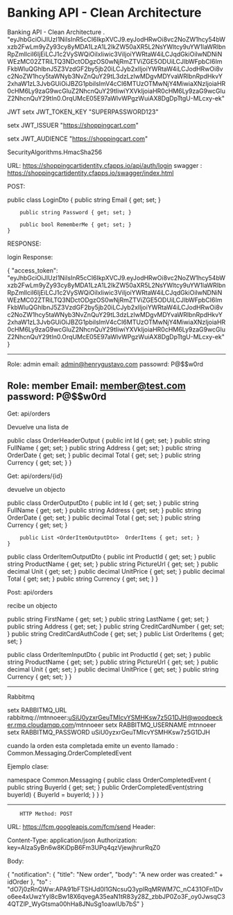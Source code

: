 # Banking API - Clean Architecture
Banking API - Clean Architecture
.
"eyJhbGciOiJIUzI1NiIsInR5cCI6IkpXVCJ9.eyJodHRwOi8vc2NoZW1hcy54bWxzb2FwLm9yZy93cy8yMDA1LzA1L2lkZW50aXR5L2NsYWltcy9uYW1laWRlbnRpZmllciI6IjEiLCJ1c2VySWQiOiIxIiwic3ViIjoiYWRtaW4iLCJqdGkiOiIwNDNiNWEzMC02ZTRiLTQ3NDctODgzOS0wNjRmZTViZGE5ODUiLCJlbWFpbCI6ImFkbWluQGhlbnJ5Z3VzdGF2by5jb20iLCJyb2xlIjoiYWRtaW4iLCJodHRwOi8vc2NoZW1hcy5taWNyb3NvZnQuY29tL3dzLzIwMDgvMDYvaWRlbnRpdHkvY2xhaW1zL3JvbGUiOiJBZG1pbiIsImV4cCI6MTUzOTMwNjY4MiwiaXNzIjoiaHR0cHM6Ly9zaG9wcGluZ2NhcnQuY29tIiwiYXVkIjoiaHR0cHM6Ly9zaG9wcGluZ2NhcnQuY29tIn0.OrqUMcE05E97aWlvWPgzWuiAX8DgDpTtgU-MLcxy-ek"









JWT
setx JWT_TOKEN_KEY "SUPERPASSWORD123"

setx JWT_ISSUER "https://shoppingcart.com"

setx JWT_AUDIENCE "https://shoppingcart.com"

SecurityAlgorithms.HmacSha256

URL: https://shoppingcartidentity.cfapps.io/api/auth/login
swagger : https://shoppingcartidentity.cfapps.io/swagger/index.html

POST: 

 public class LoginDto
    {
        public string Email { get; set; }
     
        public string Password { get; set; }

        public bool RememberMe { get; set; }
    }
	
RESPONSE:

login Response: 

{
    "access_token": "eyJhbGciOiJIUzI1NiIsInR5cCI6IkpXVCJ9.eyJodHRwOi8vc2NoZW1hcy54bWxzb2FwLm9yZy93cy8yMDA1LzA1L2lkZW50aXR5L2NsYWltcy9uYW1laWRlbnRpZmllciI6IjEiLCJ1c2VySWQiOiIxIiwic3ViIjoiYWRtaW4iLCJqdGkiOiIwNDNiNWEzMC02ZTRiLTQ3NDctODgzOS0wNjRmZTViZGE5ODUiLCJlbWFpbCI6ImFkbWluQGhlbnJ5Z3VzdGF2by5jb20iLCJyb2xlIjoiYWRtaW4iLCJodHRwOi8vc2NoZW1hcy5taWNyb3NvZnQuY29tL3dzLzIwMDgvMDYvaWRlbnRpdHkvY2xhaW1zL3JvbGUiOiJBZG1pbiIsImV4cCI6MTUzOTMwNjY4MiwiaXNzIjoiaHR0cHM6Ly9zaG9wcGluZ2NhcnQuY29tIiwiYXVkIjoiaHR0cHM6Ly9zaG9wcGluZ2NhcnQuY29tIn0.OrqUMcE05E97aWlvWPgzWuiAX8DgDpTtgU-MLcxy-ek"
}

-----------------------------------------------------
Role: admin
email: admin@henrygustavo.com
passowrd: P@$$w0rd


Role: member
Email: member@test.com
password: P@$$w0rd
-------------------------------------------------
Get: api/orders

 Devuelve una lista de 
 
  public class OrderHeaderOutput
    {
        public int Id { get; set; }
        public string FullName { get; set; }
        public string Address { get; set; }
        public string OrderDate { get; set; }
        public decimal Total { get; set; }
        public string Currency { get; set; }
    }

Get: api/orders/{id}

devuelve un objecto 

 public class OrderOutputDto
    {
        public int Id { get; set; }
        public string  FullName { get; set; }
        public string Address { get; set; }
        public string OrderDate { get; set; }
        public decimal  Total { get; set; }
        public string Currency { get; set; }

        public List <OrderItemOutputDto>  OrderItems { get; set; }
    }

public class OrderItemOutputDto
    {
        public int ProductId { get; set; }
        public string  ProductName { get; set; }
        public string  PictureUrl { get; set; }
        public decimal Unit { get; set; }
        public decimal UnitPrice { get; set; }
        public decimal Total { get; set; }
        public string  Currency { get; set; }
    }
	

	
Post: api/orders

 recibe un objecto
 
 
  public string FirstName { get; set; }
        public string LastName { get; set; }
        public string Address { get; set; }
        public string CreditCardNumber { get; set; }
        public string CreditCardAuthCode { get; set; }
        public List<OrderItemInputDto> OrderItems { get; set; }
		
 public class OrderItemInputDto
    {
        public int ProductId { get; set; }
        public string ProductName { get; set; }
        public string PictureUrl { get; set; }
        public decimal Unit { get; set; }
        public decimal UnitPrice { get; set; }
        public string Currency { get; set; }
    }

------------------------------------------------------------------------

Rabbitmq

setx RABBITMQ_URL rabbitmq://mtnnoeer:uSiU0yzxrGeuTMIcvYSMHKsw7z5G1DJH@woodpecker.rmq.cloudamqp.com/mtnnoeer
setx RABBITMQ_USERNAME mtnnoeer
setx RABBITMQ_PASSWORD uSiU0yzxrGeuTMIcvYSMHKsw7z5G1DJH


cuando la orden esta completada emite un  evento llamado : Common.Messaging.OrderCompletedEvent

Ejemplo clase:

namespace Common.Messaging
{
    public class OrderCompletedEvent
    {
        public string BuyerId { get; set; }
        public OrderCompletedEvent(string buyerId)
        {
            BuyerId = buyerId;
        }
    }
}

-----------------------------------------------------------------------------
 
		
		HTTP Method: POST
URL: https://fcm.googleapis.com/fcm/send
Header:

Content-Type:	application/json
Authorization:	key=AIzaSyBn6w8KiDpB6Fm3UPq4qzVjewjhrurRqZ0

Body:

{
"notification": {
  "title": "New order", 
  "body": "A new order was created:" + idOrder
 },
 "to" : "dO7j0zRnQWw:APA91bFTSHJd0l1GNcsuQ3yplRqMRWM7C_nC431OFn1Dvo6ee4xUwzYyl8cBw18X6qvegA35eaN1tR83y28Z_zbbJP0Zo3F_oy0JwsqC34QTZlP_WyGtsma00hHa8JNuSg1oawlUb7bS"
}
	



